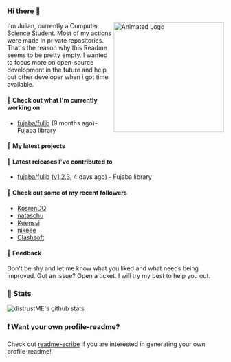 ### Hi there 👋

<img align="right" src="https://github.com/distrustME/distrustME/blob/master/assets/animated-logo.gif" alt="Animated Logo" width="256" height="256" />
I'm Julian, currently a Computer Science Student. Most of my actions were made in private repositories. That's the reason why this Readme seems to be pretty empty.
I wanted to focus more on open-source development in the future and help out other developer when i got time available.

#### 👷 Check out what I'm currently working on

- [fujaba/fulib](https://github.com/fujaba/fulib) (9 months ago)- Fujaba library

#### 🌱 My latest projects


#### 🔭 Latest releases I've contributed to

- [fujaba/fulib](https://github.com/fujaba/fulib) ([v1.2.3](https://github.com/fujaba/fulib/releases/tag/v1.2.3), 4 days ago) - Fujaba library

#### 👯 Check out some of my recent followers

- [KosrenDQ](https://github.com/KosrenDQ)
- [nataschu](https://github.com/nataschu)
- [Kuenssi](https://github.com/Kuenssi)
- [nikeee](https://github.com/nikeee)
- [Clashsoft](https://github.com/Clashsoft)

#### 💬 Feedback
Don't be shy and let me know what you liked and what needs being improved. 
Got an issue? Open a ticket. I will try my best to help you out.

### 🔅 Stats
![distrustME's github stats](https://github-readme-stats.vercel.app/api?username=distrustME&show_icons=true&theme=dracula)

### ❗ Want your own profile-readme?
Check out [readme-scribe](https://github.com/muesli/readme-scribe) if you are interested in generating your own profile-readme!
